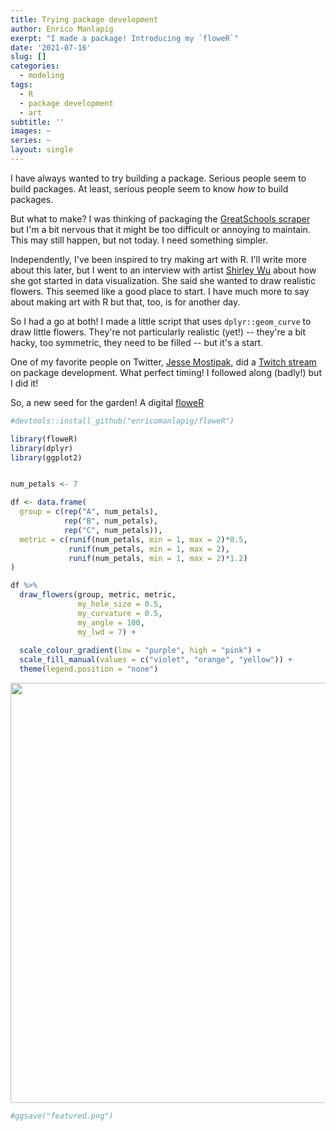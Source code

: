 ```yaml
---
title: Trying package development
author: Enrico Manlapig
exerpt: "I made a package! Introducing my `floweR`"
date: '2021-07-16'
slug: []
categories:
  - modeling
tags:
  - R
  - package development
  - art
subtitle: ''
images: ~
series: ~
layout: single
---
```


I have always wanted to try building a package.  Serious people seem to build packages.  At least, serious people seem to know *how* to build packages. 

But what to make? I was thinking of packaging the [GreatSchools scraper](../scraping-greatschools/) but I'm a bit nervous that it might be too difficult or annoying to maintain.  This may still happen, but not today.  I need something simpler.

Independently, I've been inspired to try making art with R. I'll write more about this later, but I went to an interview with artist [Shirley Wu](https://shirleywu.studio/) about how she got started in data visualization.  She said she wanted to draw realistic flowers.  This seemed like a good place to start. I have much more to say about making art with R but that, too, is for another day.

So I had a go at both!  I made a little script that uses `dplyr::geom_curve` to draw little flowers.  They're not particularly realistic (yet!) -- they're a bit hacky, too symmetric, they need to be filled -- but it's a start.

One of my favorite people on Twitter, [Jesse Mostipak](https://twitter.com/kierisi), did a  [Twitch stream](https://www.twitch.tv/kierisi) on package development.  What perfect timing! I followed along (badly!) but I did it!  

So, a new seed for the garden! A digital [floweR](https://github.com/enricomanlapig/floweR)



```r
#devtools::install_github("enricomanlapig/floweR")

library(floweR)
library(dplyr)
library(ggplot2)


num_petals <- 7

df <- data.frame(
  group = c(rep("A", num_petals),
            rep("B", num_petals),
            rep("C", num_petals)),
  metric = c(runif(num_petals, min = 1, max = 2)*0.5,
             runif(num_petals, min = 1, max = 2),
             runif(num_petals, min = 1, max = 2)*1.2)
)

df %>%
  draw_flowers(group, metric, metric, 
               my_hole_size = 0.5, 
               my_curvature = 0.5, 
               my_angle = 100, 
               my_lwd = 7) +
  
  scale_colour_gradient(low = "purple", high = "pink") + 
  scale_fill_manual(values = c("violet", "orange", "yellow")) + 
  theme(legend.position = "none")
```

<img src="{{< blogdown/postref >}}index_files/figure-html/draw_flower-1.png" width="672" />

```r
#ggsave("featured.png")
```


